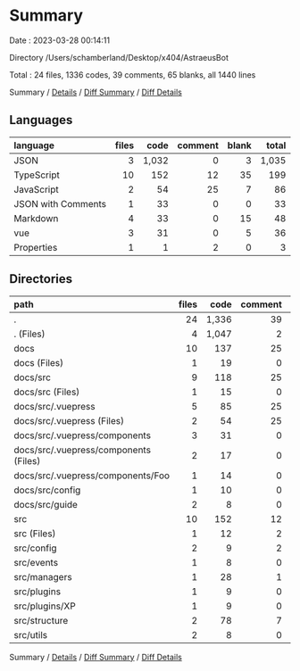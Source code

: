 # Summary

Date : 2023-03-28 00:14:11

Directory /Users/schamberland/Desktop/x404/AstraeusBot

Total : 24 files,  1336 codes, 39 comments, 65 blanks, all 1440 lines

Summary / [Details](details.md) / [Diff Summary](diff.md) / [Diff Details](diff-details.md)

## Languages
| language | files | code | comment | blank | total |
| :--- | ---: | ---: | ---: | ---: | ---: |
| JSON | 3 | 1,032 | 0 | 3 | 1,035 |
| TypeScript | 10 | 152 | 12 | 35 | 199 |
| JavaScript | 2 | 54 | 25 | 7 | 86 |
| JSON with Comments | 1 | 33 | 0 | 0 | 33 |
| Markdown | 4 | 33 | 0 | 15 | 48 |
| vue | 3 | 31 | 0 | 5 | 36 |
| Properties | 1 | 1 | 2 | 0 | 3 |

## Directories
| path | files | code | comment | blank | total |
| :--- | ---: | ---: | ---: | ---: | ---: |
| . | 24 | 1,336 | 39 | 65 | 1,440 |
| . (Files) | 4 | 1,047 | 2 | 2 | 1,051 |
| docs | 10 | 137 | 25 | 28 | 190 |
| docs (Files) | 1 | 19 | 0 | 1 | 20 |
| docs/src | 9 | 118 | 25 | 27 | 170 |
| docs/src (Files) | 1 | 15 | 0 | 1 | 16 |
| docs/src/.vuepress | 5 | 85 | 25 | 12 | 122 |
| docs/src/.vuepress (Files) | 2 | 54 | 25 | 7 | 86 |
| docs/src/.vuepress/components | 3 | 31 | 0 | 5 | 36 |
| docs/src/.vuepress/components (Files) | 2 | 17 | 0 | 3 | 20 |
| docs/src/.vuepress/components/Foo | 1 | 14 | 0 | 2 | 16 |
| docs/src/config | 1 | 10 | 0 | 6 | 16 |
| docs/src/guide | 2 | 8 | 0 | 8 | 16 |
| src | 10 | 152 | 12 | 35 | 199 |
| src (Files) | 1 | 12 | 2 | 4 | 18 |
| src/config | 2 | 9 | 2 | 1 | 12 |
| src/events | 1 | 8 | 0 | 1 | 9 |
| src/managers | 1 | 28 | 1 | 7 | 36 |
| src/plugins | 1 | 9 | 0 | 4 | 13 |
| src/plugins/XP | 1 | 9 | 0 | 4 | 13 |
| src/structure | 2 | 78 | 7 | 15 | 100 |
| src/utils | 2 | 8 | 0 | 3 | 11 |

Summary / [Details](details.md) / [Diff Summary](diff.md) / [Diff Details](diff-details.md)